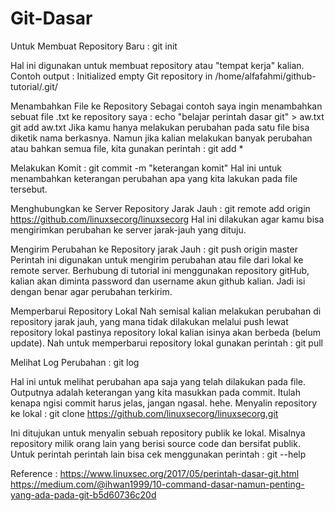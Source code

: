 # Git-Dasar

Untuk Membuat Repository Baru :
git init

Hal ini digunakan untuk membuat repository atau "tempat kerja" kalian.
Contoh output :
Initialized empty Git repository in /home/alfafahmi/github-tutorial/.git/

Menambahkan File ke Repository
Sebagai contoh saya ingin menambahkan sebuat file .txt ke repository saya :
echo "belajar perintah dasar git" > aw.txt
git add aw.txt
Jika kamu hanya melakukan perubahan pada satu file bisa diketik nama berkasnya.
Namun jika kalian melakukan banyak perubahan atau bahkan semua file, kita gunakan perintah :
git add *

Melakukan Komit :
git commit -m "keterangan komit"
Hal ini untuk menambahkan keterangan perubahan apa yang kita lakukan pada file tersebut.

Menghubungkan ke Server Repository Jarak Jauh :
git remote add origin https://github.com/linuxsecorg/linuxsecorg
Hal ini dilakukan agar kamu bisa mengirimkan perubahan ke server jarak-jauh yang dituju.

Mengirim Perubahan ke Repository jarak Jauh :
git push origin master
Perintah ini digunakan untuk mengirim perubahan atau file dari lokal ke remote server. Berhubung di tutorial ini menggunakan repository gitHub, kalian akan diminta password dan username akun github kalian. Jadi isi dengan benar agar perubahan terkirim.

Memperbarui Repository Lokal
Nah semisal kalian melakukan perubahan di repository jarak jauh, yang mana tidak dilakukan melalui push lewat repository lokal pastinya repository lokal kalian isinya akan berbeda (belum update). Nah untuk memperbarui repository lokal gunakan perintah :
git pull

Melihat Log Perubahan :
git log

Hal ini untuk melihat perubahan apa saja yang telah dilakukan pada file. Outputnya adalah keterangan yang kita masukkan pada commit. Itulah kenapa ngisi commit harus jelas, jangan ngasal. hehe.
Menyalin repository ke lokal :
git clone  https://github.com/linuxsecorg/linuxsecorg.git

Ini ditujukan untuk menyalin sebuah repository publik ke lokal. Misalnya repository milik orang lain yang berisi source code dan bersifat publik.
Untuk perintah perintah lain bisa cek menggunakan perintah :
git --help

Reference :
https://www.linuxsec.org/2017/05/perintah-dasar-git.html
https://medium.com/@ihwan1999/10-command-dasar-namun-penting-yang-ada-pada-git-b5d60736c20d
